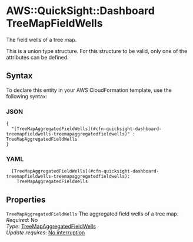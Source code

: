 # AWS::QuickSight::Dashboard TreeMapFieldWells<a name="aws-properties-quicksight-dashboard-treemapfieldwells"></a>

The field wells of a tree map\.

This is a union type structure\. For this structure to be valid, only one of the attributes can be defined\.

## Syntax<a name="aws-properties-quicksight-dashboard-treemapfieldwells-syntax"></a>

To declare this entity in your AWS CloudFormation template, use the following syntax:

### JSON<a name="aws-properties-quicksight-dashboard-treemapfieldwells-syntax.json"></a>

```
{
  "[TreeMapAggregatedFieldWells](#cfn-quicksight-dashboard-treemapfieldwells-treemapaggregatedfieldwells)" : TreeMapAggregatedFieldWells
}
```

### YAML<a name="aws-properties-quicksight-dashboard-treemapfieldwells-syntax.yaml"></a>

```
  [TreeMapAggregatedFieldWells](#cfn-quicksight-dashboard-treemapfieldwells-treemapaggregatedfieldwells):
    TreeMapAggregatedFieldWells
```

## Properties<a name="aws-properties-quicksight-dashboard-treemapfieldwells-properties"></a>

`TreeMapAggregatedFieldWells` <a name="cfn-quicksight-dashboard-treemapfieldwells-treemapaggregatedfieldwells"></a>
The aggregated field wells of a tree map\.  
_Required_: No  
_Type_: [TreeMapAggregatedFieldWells](aws-properties-quicksight-dashboard-treemapaggregatedfieldwells.md)  
_Update requires_: [No interruption](https://docs.aws.amazon.com/AWSCloudFormation/latest/UserGuide/using-cfn-updating-stacks-update-behaviors.html#update-no-interrupt)
